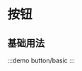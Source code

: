 
<script setup>
import basic from './basic.vue';
</script>

# 按钮

## 基础用法
:::demo button/basic
<basic></basic>
::: 